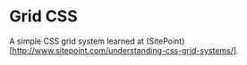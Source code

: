 # Grid CSS

A simple CSS grid system learned at (SitePoint)[http://www.sitepoint.com/understanding-css-grid-systems/].
